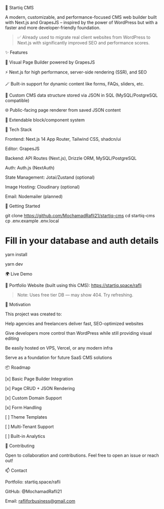 🌟 Startiq CMS

A modern, customizable, and performance-focused CMS web builder built with Next.js and GrapesJS – inspired by the power of WordPress but with a faster and more developer-friendly foundation.

> ✅ Already used to migrate real client websites from WordPress to Next.js with significantly improved SEO and performance scores.


✨ Features

🧱 Visual Page Builder powered by GrapesJS

⚡ Next.js for high performance, server-side rendering (SSR), and SEO

🪄 Built-in support for dynamic content like forms, FAQs, sliders, etc.

💾 Custom CMS data structure stored via JSON in SQL (MySQL/PostgreSQL compatible)

🌐 Public-facing page renderer from saved JSON content

🧩 Extendable block/component system



🔧 Tech Stack

Frontend: Next.js 14 App Router, Tailwind CSS, shadcn/ui

Editor: GrapesJS

Backend: API Routes (Next.js), Drizzle ORM, MySQL/PostgreSQL

Auth: Auth.js (NextAuth)

State Management: Jotai/Zustand (optional)

Image Hosting: Cloudinary (optional)

Email: Nodemailer (planned)


🚀 Getting Started

git clone https://github.com/MochamadRafli21/startiq-cms
cd startiq-cms
cp .env.example .env.local
# Fill in your database and auth details

yarn install

yarn dev


🌍 Live Demo

📌 Portfolio Website (built using this CMS):
https://startiq.space/rafli

> Note: Uses free tier DB — may show 404. Try refreshing.


🧠 Motivation

This project was created to:

Help agencies and freelancers deliver fast, SEO-optimized websites

Give developers more control than WordPress while still providing visual editing

Be easily hosted on VPS, Vercel, or any modern infra

Serve as a foundation for future SaaS CMS solutions


📦 Roadmap

[x] Basic Page Builder Integration

[x] Page CRUD + JSON Rendering

[x] Custom Domain Support

[x] Form Handling

[ ] Theme Templates

[ ] Multi-Tenant Support

[ ] Built-in Analytics


🤝 Contributing

Open to collaboration and contributions. Feel free to open an issue or reach out!


📫 Contact

Portfolio: startiq.space/rafli

GitHub: @MochamadRafli21

Email: rafliforbusiness@gmail.com
